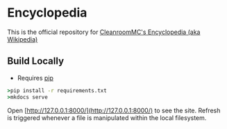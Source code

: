 # Encyclopedia

This is the official repository for [CleanroomMC's Encyclopedia (aka Wikipedia)](https://wiki.cleanroommc.com/)

## Build Locally

- Requires [pip](https://pypi.org/project/pip/)

```cmd
>pip install -r requirements.txt
>mkdocs serve
```

Open [http://127.0.0.1:8000/](http://127.0.0.1:8000/) to see the site. Refresh is triggered whenever a file is manipulated within the local filesystem.